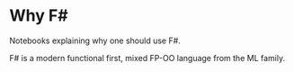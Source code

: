 # Why F#
Notebooks explaining why one should use F#.

F# is a modern functional first, mixed FP-OO language from the ML family.
